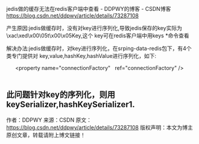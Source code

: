 jedis做的缓存无法在redis客户端中查看 - DDPWY的博客 - CSDN博客 https://blog.csdn.net/ddpwy/article/details/73287108

产生原因:jedis做缓存时，没有对key进行序列化,导致jedis保存的key实际为\xac\xed\x00\05t\x00\x05Key,这个 key可在redis客户端中用keys *命令查看



解决办法:jedis做缓存时，对key进行序列化，在srping-data-redis包下，有4个类专门提供对 key,value,hashKey,hashValue进行序列化，如下:


<bean id="redisTemplate" class="org.springframework.data.redis.core.RedisTemplate">  
    <property name="connectionFactory"   ref="connectionFactory" />
    <property name="keySerializer">  
        <bean class="org.springframework.data.redis.serializer.StringRedisSerializer" />  
    </property>  
    <property name="valueSerializer">  
        <bean class="org.springframework.data.redis.serializer.StringRedisSerializer" />  
    </property>  
    <property name="hashKeySerializer">  
        <bean class="org.springframework.data.redis.serializer.StringRedisSerializer" />  
    </property>  
    <property name="hashValueSerializer">  
        <bean class="org.springframework.data.redis.serializer.StringRedisSerializer" />  
    </property>  
</bean> 


此问题针对key的序列化，则用keySerializer,hashKeySerializer1.
--------------------- 
作者：DDPWY 
来源：CSDN 
原文：https://blog.csdn.net/ddpwy/article/details/73287108 
版权声明：本文为博主原创文章，转载请附上博文链接！
